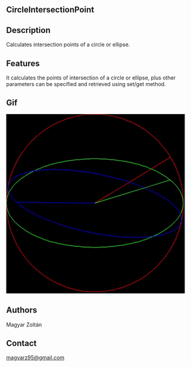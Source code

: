 ## CircleIntersectionPoint

## Description
Calculates intersection points of a circle or ellipse.

## Features
It calculates the points of intersection of a circle or ellipse,
plus other parameters can be specified and retrieved using set/get method.

## Gif
![alt text](https://github.com/MagyarZoli/CircleIntersectionPoint/blob/master/gif/giphy.gif)

## Authors
Magyar Zoltán

## Contact
magyarz95@gmail.com
